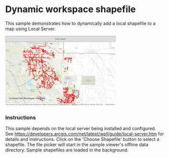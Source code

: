 # Dynamic workspace shapefile

This sample demonstrates how to dynamically add a local shapefile to a map using Local Server.

<img src="DynamicWorkspaceShapefile.jpg" width="350"/>

### Instructions

This sample depends on the local server being installed and configured. See https://developers.arcgis.com/net/latest/wpf/guide/local-server.htm for details and instructions.
Click on the 'Choose Shapefile' button to select a shapefile. The file picker will start in the sample viewer's offline data directory. Sample shapefiles are loaded in the background. 
